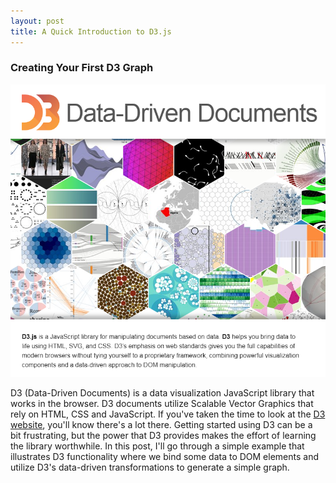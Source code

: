 ```yaml
---
layout: post
title: A Quick Introduction to D3.js
---
```


<h3>Creating Your First D3 Graph</h3>

![D3 Image](D3screenshot.png)

D3 (Data-Driven Documents) is a data visualization JavaScript library that works in the browser. D3 documents utilize Scalable Vector Graphics that rely on HTML, CSS and JavaScript. If you've taken the time to look at the [D3 website](https://d3js.org/), you'll know there's a lot there. Getting started using D3 can be a bit frustrating, but the power that D3 provides makes the effort of learning the library worthwhile. In this post, I'll go through a simple example that illustrates D3 functionality where we bind some data to DOM elements and utilize D3's data-driven transformations to generate a simple graph. 

